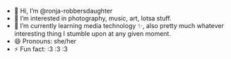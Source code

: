 - 👋 Hi, I’m @ronja-robbersdaughter
- 👀 I’m interested in photography, music, art, lotsa stuff.
- 🌱 I’m currently learning media technology ✨, also pretty much whatever interesting thing I stumble upon at any given moment.
- 😄 Pronouns: she/her
- ⚡ Fun fact: :3 :3 :3

<!---
ronja-robbersdaughter/ronja-robbersdaughter is a ✨ special ✨ repository because its `README.md` (this file) appears on your GitHub profile.
You can click the Preview link to take a look at your changes.
--->
